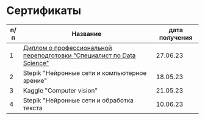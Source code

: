 # Сертификаты
|п/п|Название|дата получения|
|---|--------|--------------|
|1|[Диплом о профессиональной переподготовки "Специалист по Data Science"](https://github.com/IT-DS-Alex/certificates/blob/main/diplom%D0%B0.pdf)|27.06.23|
|2|Stepik "Нейронные сети и компьютерное зрение"|18.05.23|
|3|Kaggle "Computer vision"|21.05.23|
|4|Stepik "Нейронные сети и обработка текста|10.06.23|

